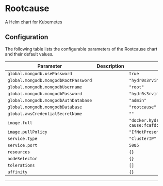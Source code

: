 Rootcause
===========

A Helm chart for Kubernetes


## Configuration

The following table lists the configurable parameters of the Rootcause chart and their default values.

| Parameter                | Description             | Default        |
| ------------------------ | ----------------------- | -------------- |
| `global.mongodb.usePassword` |  | `true` |
| `global.mongodb.mongodbRootPassword` |  | `"hydr0s3rving"` |
| `global.mongodb.mongodbUsername` |  | `"root"` |
| `global.mongodb.mongodbPassword` |  | `"hydr0s3rving"` |
| `global.mongodb.mongodbAuthDatabase` |  | `"admin"` |
| `global.mongodb.mongodbDatabase` |  | `"rootcause"` |
| `global.awsCredentialSecretName` |  | `""` |
| `image.full` |  | `"docker.hydrosphere.io/hydro-root-cause:fcafdc4795ac37cdeb9533054771c806966aa264"` |
| `image.pullPolicy` |  | `"IfNotPresent"` |
| `service.type` |  | `"ClusterIP"` |
| `service.port` |  | `5005` |
| `resources` |  | `{}` |
| `nodeSelector` |  | `{}` |
| `tolerations` |  | `[]` |
| `affinity` |  | `{}` |



---